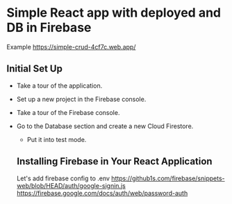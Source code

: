 # Simple React app with deployed and DB in Firebase

Example https://simple-crud-4cf7c.web.app/

## Initial Set Up

- Take a tour of the application.
- Set up a new project in the Firebase console.
- Take a tour of the Firebase console.
- Go to the Database section and create a new Cloud Firestore.
  - Put it into test mode.

  ## Installing Firebase in Your React Application

  Let's add firebase config to .env
  https://github1s.com/firebase/snippets-web/blob/HEAD/auth/google-signin.js
  https://firebase.google.com/docs/auth/web/password-auth